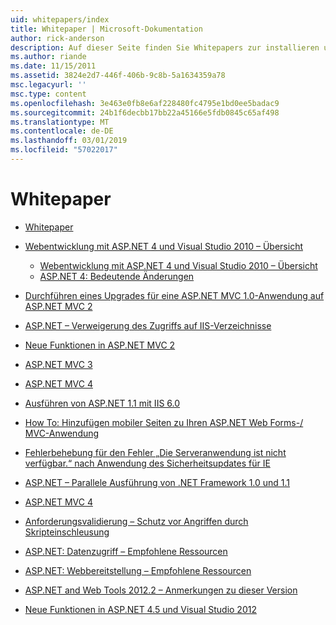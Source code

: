 ```yaml
---
uid: whitepapers/index
title: Whitepaper | Microsoft-Dokumentation
author: rick-anderson
description: Auf dieser Seite finden Sie Whitepapers zur installieren und Konfigurieren von ASP.NET und sichere, schnelle und flexible ASP.NET-Anwendungen zu schreiben.
ms.author: riande
ms.date: 11/15/2011
ms.assetid: 3824e2d7-446f-406b-9c8b-5a1634359a78
msc.legacyurl: ''
msc.type: content
ms.openlocfilehash: 3e463e0fb8e6af228480fc4795e1bd0ee5badac9
ms.sourcegitcommit: 24b1f6decbb17bb22a45166e5fdb0845c65af498
ms.translationtype: MT
ms.contentlocale: de-DE
ms.lasthandoff: 03/01/2019
ms.locfileid: "57022017"
---
```

<a name="whitepapers"></a>Whitepaper
====================
- [Whitepaper](overview.md)
- [Webentwicklung mit ASP.NET 4 und Visual Studio 2010 – Übersicht](aspnet4/index.md)

    - [Webentwicklung mit ASP.NET 4 und Visual Studio 2010 – Übersicht](aspnet4/overview.md)
    - [ASP.NET 4: Bedeutende Änderungen](aspnet4/breaking-changes.md)
- [Durchführen eines Upgrades für eine ASP.NET MVC 1.0-Anwendung auf ASP.NET MVC 2](aspnet-mvc2-upgrade-notes.md)
- [ASP.NET – Verweigerung des Zugriffs auf IIS-Verzeichnisse](denied-access-to-iis-directories.md)
- [Neue Funktionen in ASP.NET MVC 2](what-is-new-in-aspnet-mvc.md)
- [ASP.NET MVC 3](mvc3-release-notes.md)
- [ASP.NET MVC 4](mvc4-beta-release-notes.md)
- [Ausführen von ASP.NET 1.1 mit IIS 6.0](aspnet-and-iis6.md)
- [How To: Hinzufügen mobiler Seiten zu Ihren ASP.NET Web Forms-/ MVC-Anwendung](add-mobile-pages-to-your-aspnet-web-forms-mvc-application.md)
- [Fehlerbehebung für den Fehler „Die Serveranwendung ist nicht verfügbar.“ nach Anwendung des Sicherheitsupdates für IE](ms03-32-issue.md)
- [ASP.NET – Parallele Ausführung von .NET Framework 1.0 und 1.1](side-by-side-with-10.md)
- [ASP.NET MVC 4](mvc4-release-notes.md)
- [Anforderungsvalidierung – Schutz vor Angriffen durch Skripteinschleusung](request-validation.md)
- [ASP.NET: Datenzugriff – Empfohlene Ressourcen](aspnet-data-access-content-map.md)
- [ASP.NET: Webbereitstellung – Empfohlene Ressourcen](aspnet-web-deployment-content-map.md)
- [ASP.NET and Web Tools 2012.2 – Anmerkungen zu dieser Version](aspnet-and-web-tools-20122-release-notes.md)
- [Neue Funktionen in ASP.NET 4.5 und Visual Studio 2012](whats-new-in-aspnet-45-and-visual-studio-2012.md)
